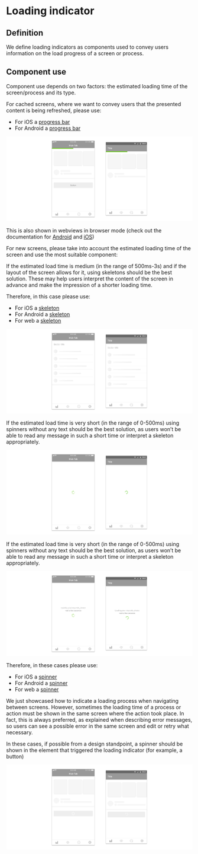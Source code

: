 # Loading indicator

## Definition

We define loading indicators as components used to convey users information on the load progress of a screen or process.

## Component use

Component use depends on two factors: the estimated loading time of the screen/process and its type.

For cached screens, where we want to convey users that the presented content is being refreshed, please use:

* For iOS a [progress bar](../components/ios/progress-bar.md)
* For Android a [progress bar](../components/android/progress-bar.md)

![](../../../.gitbook/assets/progress-bar.jpg)

This is also shown in webviews in browser mode \(check out the documentation for [Android](../../webviews/android/browser.md) and [iOS](../../webviews/ios/browser.md)\)

For new screens, please take into account the estimated loading time of the screen and use the most suitable component:

If the estimated load time is medium \(in the range of 500ms-3s\) and if the layout of the screen allows for it, using skeletons should be the best solution. These may help users interpret the content of the screen in advance and make the impression of a shorter loading time.

Therefore, in this case please use:

* For iOS a [skeleton](../components/ios/skeleton.md)
* For Android a [skeleton](../components/android/skeleton.md)
* For web a [skeleton](../components/web/skeleton.md)

![](../../../.gitbook/assets/skeleton.jpg)

If the estimated load time is very short \(in the range of 0-500ms\) using spinners without any text should be the best solution, as users won’t be able to read any message in such a short time or interpret a skeleton appropriately.

![](../../../.gitbook/assets/spinner-no-text.jpg)

If the estimated load time is very short \(in the range of 0-500ms\) using spinners without any text should be the best solution, as users won’t be able to read any message in such a short time or interpret a skeleton appropriately.

![](../../../.gitbook/assets/spinner-text.jpg)

Therefore, in these cases please use:

* For iOS a [spinner](../components/ios/spinner.md)
* For Android a [spinner](../components/android/spinner.md)
* For web a [spinner](../components/web/spinner.md)

We just showcased how to indicate a loading process when navigating between screens. However, sometimes the loading time of a process or action must be shown in the same screen where the action took place. In fact, this is always preferred, as explained when describing error messages, so users can see a possible error in the same screen and edit or retry what necessary.

In these cases, if possible from a design standpoint, a spinner should be shown in the element that triggered the loading indicator \(for example, a button\)

![](../../../.gitbook/assets/loading-button.jpg)



